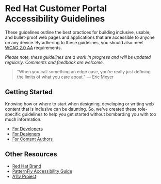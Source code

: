 # Red Hat Customer Portal Accessibility Guidelines

These guidelines outline the best practices for building inclusive, usable, and bullet-proof web pages and applications that are accessible to anyone on any device. By adhering to these guidelines, you should also meet [WCAG 2.0 AA](https://www.w3.org/WAI/standards-guidelines/wcag/) requirements.

_Please note, these guidelines are a work in progress and will be updated regularly. Comments and feedback are welcome._

> "When you call something an edge case, you’re really just defining the limits of what you care about."
> — Eric Meyer

## Getting Started

Knowing how or where to start when designing, developing or writing web content that is inclusive can be daunting. So, we've created these role-specific guidelines to help you get started without bombarding you with too much information.

 - [For Developers](./developers/start.md)
 - [For Designers](./designers/start.md)
 - [For Content Authors](./authors/start.md)

## Other Resources

 - [Red Hat Brand](https://brand.redhat.com/)
 - [PatternFly Accessibility Guide](https://pf4.patternfly.org/accessibility-guide)
 - [A11y Project](https://a11yproject.com/)
